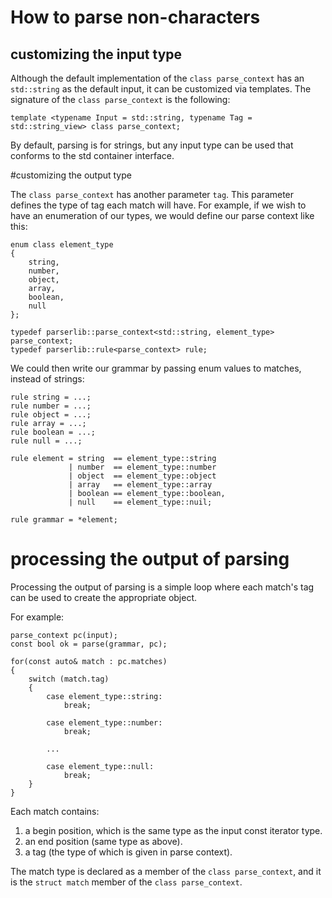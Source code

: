 # How to parse non-characters

## customizing the input type

Although the default implementation of the `class parse_context` has an `std::string` as the default input, it can be customized via templates. The signature of the `class parse_context` is the following:

	template <typename Input = std::string, typename Tag = std::string_view> class parse_context;

By default, parsing is for strings, but any input type can be used that conforms to the std container interface.

#customizing the output type

The `class parse_context` has another parameter `tag`. This parameter defines the type of tag each match will have. For example, if we wish to have an enumeration of our types, we would define our parse context like this:

	enum class element_type
	{
		string,
		number,
		object,
		array,
		boolean,
		null
	}; 

	typedef parserlib::parse_context<std::string, element_type> parse_context;
	typedef parserlib::rule<parse_context> rule;

We could then write our grammar by passing enum values to matches, instead of strings:

	rule string = ...;
	rule number = ...;
	rule object = ...;
	rule array = ...;
	rule boolean = ...;
	rule null = ...;

	rule element = string  == element_type::string
                 | number  == element_type::number
                 | object  == element_type::object
                 | array   == element_type::array
                 | boolean == element_type::boolean,
                 | null    == element_type::nuil;

	rule grammar = *element;

# processing the output of parsing

Processing the output of parsing is a simple loop where each match's tag can be used to create the appropriate object.

For example:

	parse_context pc(input);
	const bool ok = parse(grammar, pc);
	
	for(const auto& match : pc.matches)
	{
		switch (match.tag)
		{
			case element_type::string:
				break;

			case element_type::number:
				break;

			...

			case element_type::null:
				break;
		}
	}	

Each match contains:

1. a begin position, which is the same type as the input const iterator type.
2. an end position (same type as above).
3. a tag (the type of which is given in parse context).

The match type is declared as a member of the `class parse_context`, and it is the `struct match` member of the `class parse_context`.

